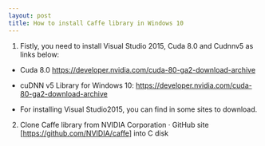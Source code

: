 ```yaml
---
layout: post
title: How to install Caffe library in Windows 10
---
```


1. Fistly, you need to install Visual Studio 2015, Cuda 8.0 and Cudnnv5 as links below:

- Cuda 8.0
   https://developer.nvidia.com/cuda-80-ga2-download-archive

- cuDNN v5 Library for Windows 10: 
   https://developer.nvidia.com/cuda-80-ga2-download-archive
   
- For installing Visual Studio2015, you can find in some sites to download.

2. Clone Caffe library from NVIDIA Corporation · GitHub site [https://github.com/NVIDIA/caffe] into C disk

